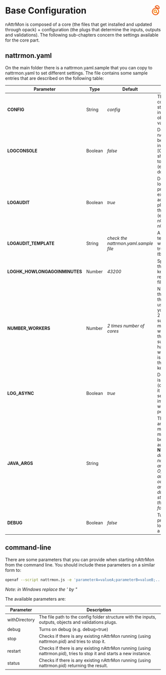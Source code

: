 # Base Configuration <a href="/"><img align="right" src="images/logo.png"></a>

nAttrMon is composed of a core (the files that get installed and updated through opack) + configuration (the plugs that determine the inputs, outputs and validations). The following sub-chapters concern the settings available for the core part.

## nattrmon.yaml

On the main folder there is a nattrmon.yaml.sample that you can copy to nattrmon.yaml to set different settings. The file contains some sample entries that are described on the following table:

| Parameter | Type | Default | Description |
|-----------|------|---------|-------------|
| **CONFIG** | String | *config* | The file path to the config folder structure with the inputs, outputs, objects and validations plugs. |
| **LOGCONSOLE** | Boolean | *false* | Determines if the nAttrMon log should be created and stored in log files under [CONFIG]/log or if it should just be output to the current console (e.g. if running on a docker container). |
| **LOGAUDIT** | Boolean | *true* | Determines if an audit log should be produced for every external HTTP(s) access for output plugs that respect this global setting (e.g. nOutput_HTTP, nOutput_HTTP_JSON, nOutput_Channels) |
| **LOGAUDIT_TEMPLATE** | String | *check the nattrmon.yaml.sample file* | A handlebars template string used when LOGAUDIT = true (available entries *tbc*) |
| **LOGHK_HOWLONGAGOINMINUTES** | Number | *43200* | Specifies how long the log files should be kept before being removed from the filesystem. |
| **NUMBER_WORKERS** | Number | *2 times number of cores* | Number of base threads (workers) that nAttrMon should use. Change this if you have a less than 2 cores (it's suggested to have a minimum of 4 workers) or more than 4 cores (it's suggested not to have too many workers (~8) if there is other processes on the same machine to keep load controlled) |
| **LOG_ASYNC** | Boolean | *true* | Determines if logging is asynchronous (default) or not. Turn it off if you need to see logging immediately even with a small global performance penality.|
| **JAVA_ARGS** | String | | The extra java arguments (e.g. minimum and maximum memory) to be used in case of automatic restart. **NOTE:** *Changing this doesn't affect the normal startup java arguments. Usually OpenAF can automatically figure out the java arguments you used during the normal startup and reuse them. This setting just forces them.* |
| **DEBUG** | Boolean | *false* | Turns debug on producing a lot more logging to help debug a plug configuration. |


## command-line 

There are some parameters that you can provide when starting nAttrMon from the command line. You should include these parameters on a similar form to:

````bash
openaf --script nattrmon.js -e 'parameterA=valueA;parameterB=valueB;...'
````

*Note: in Windows replace the ' by "*

The available parameters are:

| Parameter | Description |
|-----------|-------------|
| withDirectory | The file path to the config folder structure with the inputs, outputs, objects and validations plugs. |
| debug | Turns on debug (e.g. debug=true) |
| stop | Checks if there is any existing nAttrMon running (using nattrmon.pid) and tries to stop it. |
| restart | Checks if there is any existing nAttrMon running (using nattrmon.pid), tries to stop it and starts a new instance. |
| status | Checks if there is any existing nAttrMon running (using nattrmon.pid) returning the result. |
